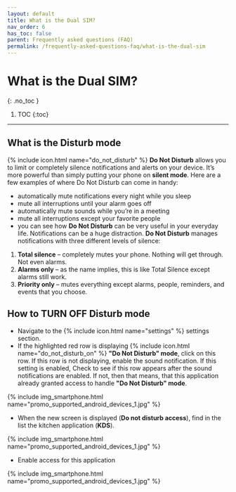 ```yaml
---
layout: default
title: What is the Dual SIM?
nav_order: 6
has_toc: false
parent: Frequently asked questions (FAQ)
permalink: /frequently-asked-questions-faq/what-is-the-dual-sim
---
```


# What is the Dual SIM?
{: .no_toc }

1. TOC
{:toc}

---

## What is the Disturb mode
{% include icon.html name="do_not_disturb" %} **Do Not Disturb** allows you to limit or completely silence notifications and alerts on your device. It’s more powerful than simply putting your phone on **silent mode**. Here are a few examples of where Do Not Disturb can come in handy:

- automatically mute notifications every night while you sleep
- mute all interruptions until your alarm goes off
- automatically mute sounds while you’re in a meeting
- mute all interruptions except your favorite people
- you can see how **Do Not Disturb** can be very useful in your everyday life. Notifications can be a huge distraction. **Do Not Disturb** manages notifications with three different levels of silence:

1. **Total silence** – completely mutes your phone. Nothing will get through. Not even alarms.
1. **Alarms only** – as the name implies, this is like Total Silence except alarms still work.
1. **Priority only** – mutes everything except alarms, people, reminders, and events that you choose.

## How to TURN OFF Disturb mode

- Navigate to the {% include icon.html name="settings" %} settings section. 
- If the highlighted red row is displaying {% include icon.html name="do_not_disturb_on" %} **"Do Not Disturb" mode**, click on this row. If this row is not displaying, enable the sound notification. If this setting is enabled, Check to see if this row appears after the sound notifications are enabled. If not, then that means, that this application already granted access to handle **"Do Not Disturb" mode**.

{% include img_smartphone.html name="promo_supported_android_devices_1.jpg" %}


- When the new screen is displayed (**Do not disturb access**), find in the list the kitchen application (**KDS**). 

{% include img_smartphone.html name="promo_supported_android_devices_1.jpg" %}


- Enable access for this application

{% include img_smartphone.html name="promo_supported_android_devices_1.jpg" %}